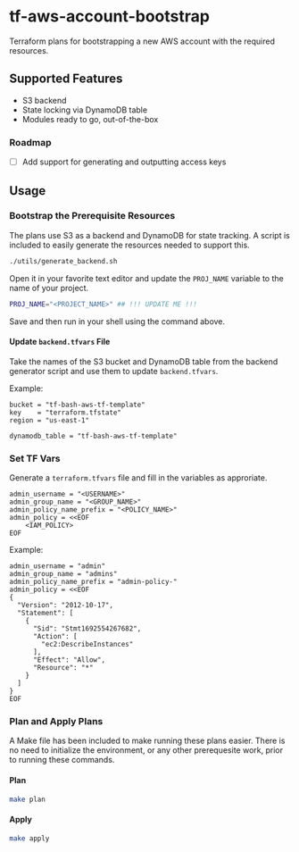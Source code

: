 # tf-aws-account-bootstrap

Terraform plans for bootstrapping a new AWS account with the required resources.

## Supported Features

* S3 backend
* State locking via DynamoDB table
* Modules ready to go, out-of-the-box

### Roadmap

* [ ] Add support for generating and outputting access keys

## Usage

### Bootstrap the Prerequisite Resources

The plans use S3 as a backend and DynamoDB for state tracking. A script is included to easily generate the resources needed to support this.

```bash
./utils/generate_backend.sh
```

Open it in your favorite text editor and update the `PROJ_NAME` variable to the name of your project.

```bash
PROJ_NAME="<PROJECT_NAME>" ## !!! UPDATE ME !!!
```

Save and then run in your shell using the command above.

#### Update `backend.tfvars` File

Take the names of the S3 bucket and DynamoDB table from the backend generator script and use them to update `backend.tfvars`.

Example:

```hcl
bucket = "tf-bash-aws-tf-template"
key    = "terraform.tfstate"
region = "us-east-1"

dynamodb_table = "tf-bash-aws-tf-template"
```

### Set TF Vars

Generate a `terraform.tfvars` file and fill in the variables as approriate.

```hcl
admin_username = "<USERNAME>"
admin_group_name = "<GROUP_NAME>"
admin_policy_name_prefix = "<POLICY_NAME>"
admin_policy = <<EOF
    <IAM_POLICY>
EOF
```

Example:

```hcl
admin_username = "admin"
admin_group_name = "admins"
admin_policy_name_prefix = "admin-policy-"
admin_policy = <<EOF
{
  "Version": "2012-10-17",
  "Statement": [
    {
      "Sid": "Stmt1692554267682",
      "Action": [
        "ec2:DescribeInstances"
      ],
      "Effect": "Allow",
      "Resource": "*"
    }
  ]
}
EOF
```

### Plan and Apply Plans

A Make file has been included to make running these plans easier. There is no need to initialize the environment, or any other prerequesite work, prior to running these commands.

#### Plan

```bash
make plan
```

#### Apply

```bash
make apply
```
